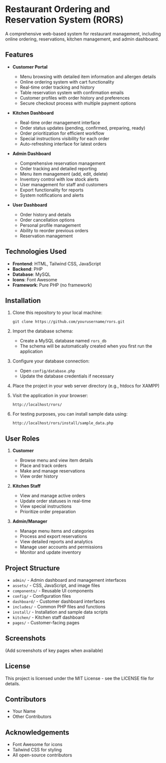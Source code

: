 # Restaurant Ordering and Reservation System (RORS)

A comprehensive web-based system for restaurant management, including online ordering, reservations, kitchen management, and admin dashboard.

## Features

- **Customer Portal**
  - Menu browsing with detailed item information and allergen details
  - Online ordering system with cart functionality
  - Real-time order tracking and history
  - Table reservation system with confirmation emails
  - Customer profiles with order history and preferences
  - Secure checkout process with multiple payment options

- **Kitchen Dashboard**
  - Real-time order management interface
  - Order status updates (pending, confirmed, preparing, ready)
  - Order prioritization for efficient workflow
  - Special instructions visibility for each order
  - Auto-refreshing interface for latest orders

- **Admin Dashboard**
  - Comprehensive reservation management
  - Order tracking and detailed reporting
  - Menu item management (add, edit, delete)
  - Inventory control with low stock alerts
  - User management for staff and customers
  - Export functionality for reports
  - System notifications and alerts

- **User Dashboard**
  - Order history and details
  - Order cancellation options
  - Personal profile management
  - Ability to reorder previous orders
  - Reservation management

## Technologies Used

- **Frontend**: HTML, Tailwind CSS, JavaScript
- **Backend**: PHP
- **Database**: MySQL
- **Icons**: Font Awesome
- **Framework**: Pure PHP (no framework)

## Installation

1. Clone this repository to your local machine:
   ```
   git clone https://github.com/yourusername/rors.git
   ```

2. Import the database schema:
   - Create a MySQL database named `rors_db`
   - The schema will be automatically created when you first run the application

3. Configure your database connection:
   - Open `config/database.php`
   - Update the database credentials if necessary

4. Place the project in your web server directory (e.g., htdocs for XAMPP)

5. Visit the application in your browser:
   ```
   http://localhost/rors/
   ```

6. For testing purposes, you can install sample data using:
   ```
   http://localhost/rors/install/sample_data.php
   ```

## User Roles

1. **Customer**
   - Browse menu and view item details
   - Place and track orders
   - Make and manage reservations
   - View order history

2. **Kitchen Staff**
   - View and manage active orders
   - Update order statuses in real-time
   - View special instructions
   - Prioritize order preparation

3. **Admin/Manager**
   - Manage menu items and categories
   - Process and export reservations
   - View detailed reports and analytics
   - Manage user accounts and permissions
   - Monitor and update inventory

## Project Structure

- `admin/` - Admin dashboard and management interfaces
- `assets/` - CSS, JavaScript, and image files
- `components/` - Reusable UI components
- `config/` - Configuration files
- `dashboard/` - Customer dashboard interfaces
- `includes/` - Common PHP files and functions
- `install/` - Installation and sample data scripts
- `kitchen/` - Kitchen staff dashboard
- `pages/` - Customer-facing pages

## Screenshots

(Add screenshots of key pages when available)

## License

This project is licensed under the MIT License - see the LICENSE file for details.

## Contributors

- Your Name
- Other Contributors

## Acknowledgements

- Font Awesome for icons
- Tailwind CSS for styling
- All open-source contributors 